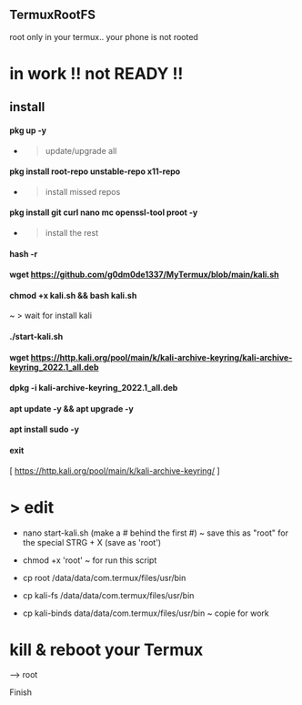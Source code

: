 ## TermuxRootFS
root only in your termux.. your phone is not rooted

# in work !! not READY !!


## install

#### pkg up -y
- > update/upgrade all
#### pkg install root-repo unstable-repo x11-repo
- > install missed repos
#### pkg install git curl nano mc openssl-tool proot -y
- > install the rest
#### hash -r

#### wget https://github.com/g0dm0de1337/MyTermux/blob/main/kali.sh

#### chmod +x kali.sh && bash kali.sh
~ > wait for install kali

#### ./start-kali.sh

#### wget https://http.kali.org/pool/main/k/kali-archive-keyring/kali-archive-keyring_2022.1_all.deb

#### dpkg -i kali-archive-keyring_2022.1_all.deb

#### apt update -y && apt upgrade -y

#### apt install sudo -y

#### exit


[ https://http.kali.org/pool/main/k/kali-archive-keyring/ ]

# > edit

- nano start-kali.sh (make a # behind the first #)
~ save this as "root" for the special
   STRG + X (save as 'root')

- chmod +x 'root'
~ for run this script

- cp root /data/data/com.termux/files/usr/bin
- cp kali-fs /data/data/com.termux/files/usr/bin
- cp kali-binds data/data/com.termux/files/usr/bin
~ copie for work

# kill & reboot your Termux

--> root

Finish
